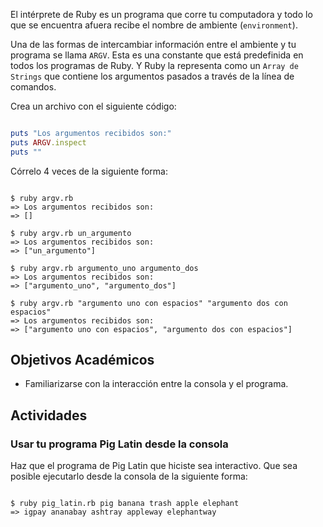 El intérprete de Ruby es un programa que corre tu computadora y todo lo que se encuentra afuera recibe el nombre de ambiente (`environment`).

Una de las formas de intercambiar información entre el ambiente y tu programa se llama `ARGV`. Esta es una constante que está predefinida en todos los programas de Ruby. Y Ruby la representa como un `Array de Strings` que contiene los argumentos pasados a través de la línea de comandos.

Crea un archivo con el siguiente código:

```ruby

puts "Los argumentos recibidos son:"
puts ARGV.inspect
puts ""

```

Córrelo 4 veces de la siguiente forma:

```

$ ruby argv.rb
=> Los argumentos recibidos son:
=> []

$ ruby argv.rb un_argumento
=> Los argumentos recibidos son:
=> ["un_argumento"]

$ ruby argv.rb argumento_uno argumento_dos
=> Los argumentos recibidos son:
=> ["argumento_uno", "argumento_dos"]

$ ruby argv.rb "argumento uno con espacios" "argumento dos con espacios"
=> Los argumentos recibidos son:
=> ["argumento uno con espacios", "argumento dos con espacios"]

```

## Objetivos Académicos

- Familiarizarse con la interacción entre la consola y el programa.


## Actividades

### Usar tu programa Pig Latin desde la consola

Haz que el programa de Pig Latin que hiciste sea interactivo. Que sea posible ejecutarlo desde la consola de la siguiente forma:

```

$ ruby pig_latin.rb pig banana trash apple elephant
=> igpay ananabay ashtray appleway elephantway

```
